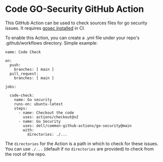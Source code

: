 # Code GO-Security GitHub Action
This GitHub Action can be used to check sources files for go security issues.
It requires [gosec installed](https://github.com/securego/gosec) in CI.

To enable this Action, you can create a .yml file under your repo's .github/workflows directory. 
Simple example:

```
name: Code Check

on:
  push:
    branches: [ main ]
  pull_request:
    branches: [ main ]

jobs:

  code-check:
    name: Go security
    runs-on: ubuntu-latest
    steps:
      - name: Checkout the code
        uses: actions/checkout@v2
      - name: Go Security
        uses: dell/common-github-actions/go-security@main
        with:
          directories: ./...
```

The `directories` for the Action is a path in which to check for these issues. You can use `./...` (default if no `directories` are provided) to check from the root of the repo.